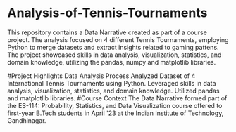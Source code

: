 # Analysis-of-Tennis-Tournaments
This repository contains a Data Narrative created as part of a course project. The analysis focused on 4 different Tennis Tournaments, employing Python to merge datasets and extract insights related to gaming pattens. The project showcased skills in data analysis, visualization, statistics, and domain knowledge, utilizing the pandas, numpy and matplotlib libraries.

#Project Highlights
Data Analysis Process
Analyzed Dataset of 4 International Tennis Tournaments using Python.
Leveraged skills in data analysis, visualization, statistics, and domain knowledge.
Utilized pandas and matplotlib libraries.
#Course Context
The Data Narrative formed part of the ES-114: Probability, Statistics, and Data Visualization course offered to first-year B.Tech students in April '23 at the Indian Institute of Technology, Gandhinagar.
